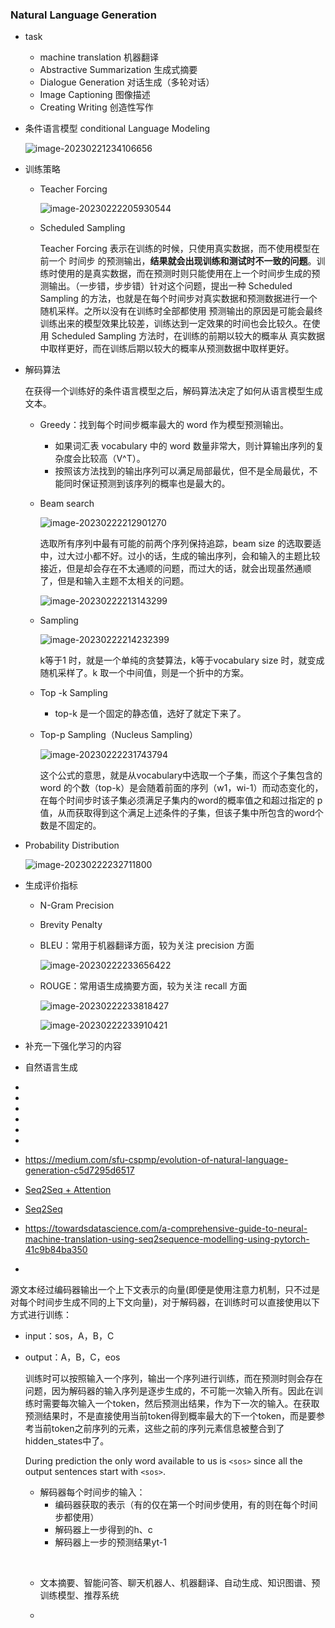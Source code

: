 ### Natural Language Generation

- task

  - machine translation 机器翻译
  - Abstractive Summarization 生成式摘要
  - Dialogue Generation 对话生成（多轮对话）
  - Image Captioning 图像描述
  - Creating Writing 创造性写作

- 条件语言模型 conditional Language Modeling

  ![image-20230221234106656](C:\Users\千江映月\AppData\Roaming\Typora\typora-user-images\image-20230221234106656.png)

- 训练策略

  - Teacher Forcing

    ![image-20230222205930544](C:\Users\千江映月\AppData\Roaming\Typora\typora-user-images\image-20230222205930544.png)

  

  - Scheduled Sampling

    Teacher Forcing 表示在训练的时候，只使用真实数据，而不使用模型在前一个 时间步 的预测输出，**结果就会出现训练和测试时不一致的问题**。训练时使用的是真实数据，而在预测时则只能使用在上一个时间步生成的预测输出。（一步错，步步错）针对这个问题，提出一种 Scheduled Sampling 的方法，也就是在每个时间步对真实数据和预测数据进行一个随机采样。之所以没有在训练时全部都使用 预测输出的原因是可能会最终训练出来的模型效果比较差，训练达到一定效果的时间也会比较久。在使用 Scheduled Sampling 方法时，在训练的前期以较大的概率从 真实数据中取样更好，而在训练后期以较大的概率从预测数据中取样更好。

- 解码算法

  在获得一个训练好的条件语言模型之后，解码算法决定了如何从语言模型生成文本。

  - Greedy：找到每个时间步概率最大的 word 作为模型预测输出。

    - 如果词汇表 vocabulary 中的 word 数量非常大，则计算输出序列的复杂度会比较高（V^T）。
    - 按照该方法找到的输出序列可以满足局部最优，但不是全局最优，不能同时保证预测到该序列的概率也是最大的。

  - Beam search

    ![image-20230222212901270](C:\Users\千江映月\AppData\Roaming\Typora\typora-user-images\image-20230222212901270.png)

    选取所有序列中最有可能的前两个序列保持追踪，beam size 的选取要适中，过大过小都不好。过小的话，生成的输出序列，会和输入的主题比较接近，但是却会存在不太通顺的问题，而过大的话，就会出现虽然通顺了，但是和输入主题不太相关的问题。

    ![image-20230222213143299](C:\Users\千江映月\AppData\Roaming\Typora\typora-user-images\image-20230222213143299.png)

  - Sampling

    ![image-20230222214232399](C:\Users\千江映月\AppData\Roaming\Typora\typora-user-images\image-20230222214232399.png)

    k等于1 时，就是一个单纯的贪婪算法，k等于vocabulary size 时，就变成随机采样了。k 取一个中间值，则是一个折中的方案。 

  - Top -k Sampling 

    - top-k 是一个固定的静态值，选好了就定下来了。

  - Top-p Sampling（Nucleus Sampling）

    ![image-20230222231743794](C:\Users\千江映月\AppData\Roaming\Typora\typora-user-images\image-20230222231743794.png)

    这个公式的意思，就是从vocabulary中选取一个子集，而这个子集包含的 word 的个数（top-k）是会随着前面的序列（w1，wi-1）而动态变化的，在每个时间步时该子集必须满足子集内的word的概率值之和超过指定的 p 值，从而获取得到这个满足上述条件的子集，但该子集中所包含的word个数是不固定的。

- Probability Distribution

  ![image-20230222232711800](C:\Users\千江映月\AppData\Roaming\Typora\typora-user-images\image-20230222232711800.png)





- 生成评价指标

  - N-Gram Precision

  - Brevity Penalty

  - BLEU：常用于机器翻译方面，较为关注 precision 方面

    ![image-20230222233656422](C:\Users\千江映月\AppData\Roaming\Typora\typora-user-images\image-20230222233656422.png)

  - ROUGE：常用语生成摘要方面，较为关注 recall 方面

    ![image-20230222233818427](C:\Users\千江映月\AppData\Roaming\Typora\typora-user-images\image-20230222233818427.png)

    ![image-20230222233910421](C:\Users\千江映月\AppData\Roaming\Typora\typora-user-images\image-20230222233910421.png)

- 补充一下强化学习的内容

- 自然语言生成

- 

- 

- 

- 

- 

- 

  - https://medium.com/sfu-cspmp/evolution-of-natural-language-generation-c5d7295d6517
  - [Seq2Seq + Attention](https://medium.com/@adam.wearne/seq2seq-with-pytorch-46dc00ff5164)
  - [Seq2Seq](https://towardsdatascience.com/a-comprehensive-guide-to-neural-machine-translation-using-seq2sequence-modelling-using-pytorch-41c9b84ba350)
  - https://towardsdatascience.com/a-comprehensive-guide-to-neural-machine-translation-using-seq2sequence-modelling-using-pytorch-41c9b84ba350
  - 

  源文本经过编码器输出一个上下文表示的向量(即便是使用注意力机制，只不过是对每个时间步生成不同的上下文向量)，对于解码器，在训练时可以直接使用以下方式进行训练：

  - input：sos，A，B，C

  - output：A，B，C，eos

    训练时可以按照输入一个序列，输出一个序列进行训练，而在预测时则会存在问题，因为解码器的输入序列是逐步生成的，不可能一次输入所有。因此在训练时需要每次输入一个token，然后预测出结果，作为下一次的输入。在获取预测结果时，不是直接使用当前token得到概率最大的下一个token，而是要参考当前token之前序列的元素，这些之前的序列元素信息被整合到了hidden_states中了。

    During prediction the only word available to us is `<sos>` since all the output sentences start with `<sos>`.

    - 解码器每个时间步的输入：
      - 编码器获取的表示（有的仅在第一个时间步使用，有的则在每个时间步都使用）
      - 解码器上一步得到的h、c
      - 解码器上一步的预测结果yt-1

    ​	

    - 文本摘要、智能问答、聊天机器人、机器翻译、自动生成、知识图谱、预训练模型、推荐系统

    - 

      

    
    
    